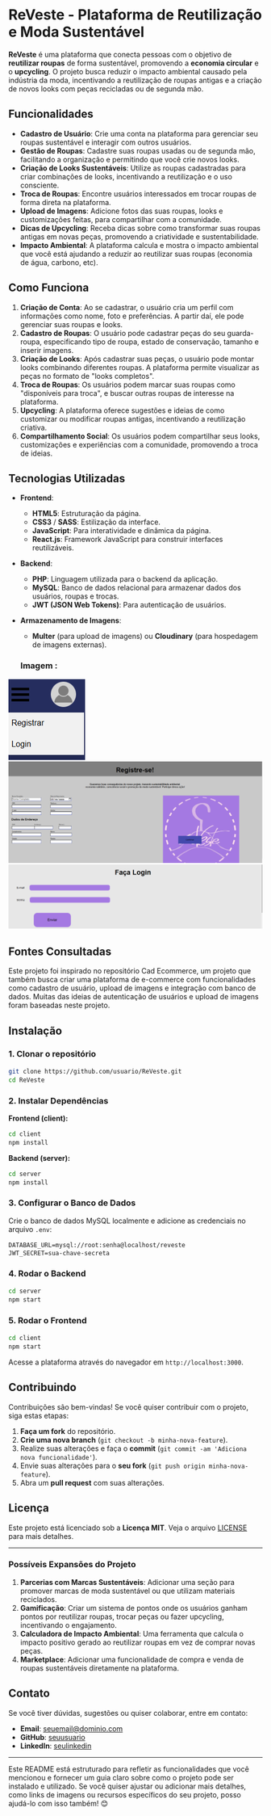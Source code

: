 # ReVeste - Plataforma de Reutilização e Moda Sustentável

**ReVeste** é uma plataforma que conecta pessoas com o objetivo de **reutilizar roupas** de forma sustentável, promovendo a **economia circular** e o **upcycling**. O projeto busca reduzir o impacto ambiental causado pela indústria da moda, incentivando a reutilização de roupas antigas e a criação de novos looks com peças recicladas ou de segunda mão.

## Funcionalidades

- **Cadastro de Usuário**: Crie uma conta na plataforma para gerenciar seu roupas sustentável e interagir com outros usuários.
- **Gestão de Roupas**: Cadastre suas roupas usadas ou de segunda mão, facilitando a organização e permitindo que você crie novos looks.
- **Criação de Looks Sustentáveis**: Utilize as roupas cadastradas para criar combinações de looks, incentivando a reutilização e o uso consciente.
- **Troca de Roupas**: Encontre usuários interessados em trocar roupas de forma direta na plataforma.
- **Upload de Imagens**: Adicione fotos das suas roupas, looks e customizações feitas, para compartilhar com a comunidade.
- **Dicas de Upcycling**: Receba dicas sobre como transformar suas roupas antigas em novas peças, promovendo a criatividade e sustentabilidade.
- **Impacto Ambiental**: A plataforma calcula e mostra o impacto ambiental que você está ajudando a reduzir ao reutilizar suas roupas (economia de água, carbono, etc).

## Como Funciona

1. **Criação de Conta**: Ao se cadastrar, o usuário cria um perfil com informações como nome, foto e preferências. A partir daí, ele pode gerenciar suas roupas e looks.
2. **Cadastro de Roupas**: O usuário pode cadastrar peças do seu guarda-roupa, especificando tipo de roupa, estado de conservação, tamanho e inserir imagens.
3. **Criação de Looks**: Após cadastrar suas peças, o usuário pode montar looks combinando diferentes roupas. A plataforma permite visualizar as peças no formato de "looks completos".
4. **Troca de Roupas**: Os usuários podem marcar suas roupas como "disponíveis para troca", e buscar outras roupas de interesse na plataforma.
5. **Upcycling**: A plataforma oferece sugestões e ideias de como customizar ou modificar roupas antigas, incentivando a reutilização criativa.
6. **Compartilhamento Social**: Os usuários podem compartilhar seus looks, customizações e experiências com a comunidade, promovendo a troca de ideias.

## Tecnologias Utilizadas

- **Frontend**:
  - **HTML5**: Estruturação da página.
  - **CSS3** / **SASS**: Estilização da interface.
  - **JavaScript**: Para interatividade e dinâmica da página.
  - **React.js**: Framework JavaScript para construir interfaces reutilizáveis.
  
- **Backend**:
  - **PHP**: Linguagem utilizada para o backend da aplicação.
  - **MySQL**: Banco de dados relacional para armazenar dados dos usuários, roupas e trocas.
  - **JWT (JSON Web Tokens)**: Para autenticação de usuários.

- **Armazenamento de Imagens**:
  - **Multer** (para upload de imagens) ou **Cloudinary** (para hospedagem de imagens externas).

   ### Imagem :
![imagem](img/logineregistrar.png) 
![imagem](img/registrar.png)
![imagem](img/login.png)

## Fontes Consultadas
Este projeto foi inspirado no repositório Cad Ecommerce, um projeto que também busca criar uma plataforma de e-commerce com funcionalidades como cadastro de usuário, upload de imagens e integração com banco de dados. Muitas das ideias de autenticação de usuários e upload de imagens foram baseadas neste projeto.
## Instalação

### 1. Clonar o repositório

```bash
git clone https://github.com/usuario/ReVeste.git
cd ReVeste
```

### 2. Instalar Dependências

**Frontend (client):**

```bash
cd client
npm install
```

**Backend (server):**

```bash
cd server
npm install
```

### 3. Configurar o Banco de Dados

Crie o banco de dados MySQL localmente e adicione as credenciais no arquivo `.env`:

```env
DATABASE_URL=mysql://root:senha@localhost/reveste
JWT_SECRET=sua-chave-secreta
```

### 4. Rodar o Backend

```bash
cd server
npm start
```

### 5. Rodar o Frontend

```bash
cd client
npm start
```

Acesse a plataforma através do navegador em `http://localhost:3000`.

## Contribuindo

Contribuições são bem-vindas! Se você quiser contribuir com o projeto, siga estas etapas:

1. **Faça um fork** do repositório.
2. **Crie uma nova branch** (`git checkout -b minha-nova-feature`).
3. Realize suas alterações e faça o **commit** (`git commit -am 'Adiciona nova funcionalidade'`).
4. Envie suas alterações para o **seu fork** (`git push origin minha-nova-feature`).
5. Abra um **pull request** com suas alterações.

## Licença

Este projeto está licenciado sob a **Licença MIT**. Veja o arquivo [LICENSE](LICENSE) para mais detalhes.

---

### Possíveis Expansões do Projeto

1. **Parcerias com Marcas Sustentáveis**: Adicionar uma seção para promover marcas de moda sustentável ou que utilizam materiais reciclados.
2. **Gamificação**: Criar um sistema de pontos onde os usuários ganham pontos por reutilizar roupas, trocar peças ou fazer upcycling, incentivando o engajamento.
3. **Calculadora de Impacto Ambiental**: Uma ferramenta que calcula o impacto positivo gerado ao reutilizar roupas em vez de comprar novas peças.
4. **Marketplace**: Adicionar uma funcionalidade de compra e venda de roupas sustentáveis diretamente na plataforma.

## Contato

Se você tiver dúvidas, sugestões ou quiser colaborar, entre em contato:

- **Email**: seuemail@dominio.com
- **GitHub**: [seuusuario](https://github.com/seuusuario)
- **LinkedIn**: [seulinkedin](https://linkedin.com/in/seulinkedin)

---

Este README está estruturado para refletir as funcionalidades que você mencionou e fornecer um guia claro sobre como o projeto pode ser instalado e utilizado. Se você quiser ajustar ou adicionar mais detalhes, como links de imagens ou recursos específicos do seu projeto, posso ajudá-lo com isso também! 😊